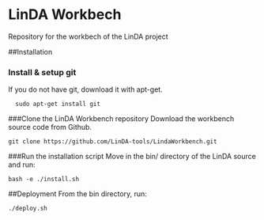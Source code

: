 LinDA Workbech
==============

Repository for the workbech of the LinDA project

##Installation
### Install & setup git
If you  do not have git, download it with apt-get.
```shell
  sudo apt-get install git
```
###Clone the LinDA Workbench repository
Download the workbench source code from Github.
```
git clone https://github.com/LinDA-tools/LindaWorkbench.git
```
###Run the installation script
Move in the bin/ directory of the LinDA source and run:
```
bash -e ./install.sh
```
##Deployment
From the bin directory, run:
```
./deploy.sh
```
